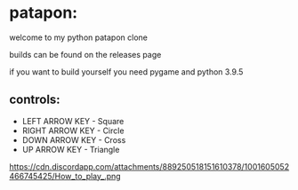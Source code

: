 patapon:
===

welcome to my python patapon clone

builds can be found on the releases page

if you want to build yourself you need pygame and python 3.9.5

controls:
---
* LEFT ARROW KEY - Square
* RIGHT ARROW KEY - Circle
* DOWN ARROW KEY - Cross
* UP ARROW KEY - Triangle

https://cdn.discordapp.com/attachments/889250518151610378/1001605052466745425/How_to_play_.png
